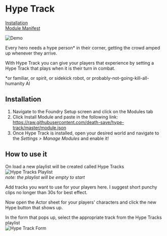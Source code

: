 # Hype Track

[Installation](#Installation)    
[Module Manifest](https://raw.githubusercontent.com/death-save/hype-track/master/module.json)

![Demo](https://www.youtube.com/watch?v=OTOZFU8_COE)

Every hero needs a hype person* in their corner, getting the crowd amped up whenever they arrive.

With Hype Track you can give your players that experience by setting a Hype Track that plays when it is their turn in combat.

*or familiar, or spirit, or sidekick robot, or probably-not-going-kill-all-humanity AI

## Installation

 1. Navigate to the Foundry Setup screen and click on the Modules tab
 2. Click Install Module and paste in the following link: https://raw.githubusercontent.com/death-save/hype-track/master/module.json
 3. Once Hype Track is installed, open your desired world and navigate to the *Settings > Manage Modules* and enable it!

 ## How to use it

 On load a new playlist will be created called Hype Tracks    
 ![Hype Tracks Playlist](https://i.imgur.com/6zv02RH.png)    
 *note: the playlist will be empty to start*

 Add tracks you want to use for your players here. I suggest short punchy clips no longer than 30s for best effect.

 Now open the Actor sheet for your players' characters and click the new Hype button that shows up.

 In the form that pops up, select the appropriate track from the Hype Tracks playlist    
 ![Hype Track Form](https://i.imgur.com/mMoixeJ.png)